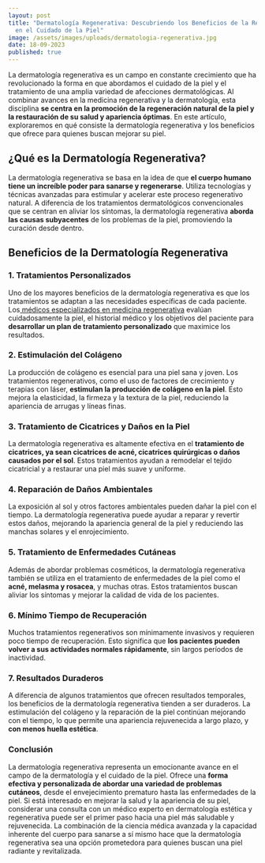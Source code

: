 ```yaml
---
layout: post
title: "Dermatología Regenerativa: Descubriendo los Beneficios de la Revolución
  en el Cuidado de la Piel"
image: /assets/images/uploads/dermatologia-regenerativa.jpg
date: 18-09-2023
published: true
---
```

La dermatología regenerativa es un campo en constante crecimiento que ha revolucionado la forma en que abordamos el cuidado de la piel y el tratamiento de una amplia variedad de afecciones dermatológicas. Al combinar avances en la medicina regenerativa y la dermatología, esta disciplina **se centra en la promoción de la regeneración natural de la piel y la restauración de su salud y apariencia óptimas**. En este artículo, exploraremos en qué consiste la dermatología regenerativa y los beneficios que ofrece para quienes buscan mejorar su piel.

## ¿Qué es la Dermatología Regenerativa?

La dermatología regenerativa se basa en la idea de que **el cuerpo humano tiene un increíble poder para sanarse y regenerarse**. Utiliza tecnologías y técnicas avanzadas para estimular y acelerar este proceso regenerativo natural. A diferencia de los tratamientos dermatológicos convencionales que se centran en aliviar los síntomas, la dermatología regenerativa **aborda las causas subyacentes** de los problemas de la piel, promoviendo la curación desde dentro.

## Beneficios de la Dermatología Regenerativa

### 1. Tratamientos Personalizados

Uno de los mayores beneficios de la dermatología regenerativa es que los tratamientos se adaptan a las necesidades específicas de cada paciente. Los[ médicos especializados en medicina regenerativa](https://www.dermabile.es/vanessa-martins) evalúan cuidadosamente la piel, el historial médico y los objetivos del paciente para **desarrollar un plan de tratamiento personalizado** que maximice los resultados.

### 2. Estimulación del Colágeno

La producción de colágeno es esencial para una piel sana y joven. Los tratamientos regenerativos, como el uso de factores de crecimiento y terapias con láser, **estimulan la producción de colágeno en la piel**. Esto mejora la elasticidad, la firmeza y la textura de la piel, reduciendo la apariencia de arrugas y líneas finas.

### 3. Tratamiento de Cicatrices y Daños en la Piel

La dermatología regenerativa es altamente efectiva en el **tratamiento de cicatrices, ya sean cicatrices de acné, cicatrices quirúrgicas o daños causados por el sol**. Estos tratamientos ayudan a remodelar el tejido cicatricial y a restaurar una piel más suave y uniforme.

### 4. Reparación de Daños Ambientales

La exposición al sol y otros factores ambientales pueden dañar la piel con el tiempo. La dermatología regenerativa puede ayudar a reparar y revertir estos daños, mejorando la apariencia general de la piel y reduciendo las manchas solares y el enrojecimiento.

### 5. Tratamiento de Enfermedades Cutáneas

Además de abordar problemas cosméticos, la dermatología regenerativa también se utiliza en el tratamiento de enfermedades de la piel como el **acné, melasma y rosacea**, y muchas otras. Estos tratamientos buscan aliviar los síntomas y mejorar la calidad de vida de los pacientes.

### 6. Mínimo Tiempo de Recuperación

Muchos tratamientos regenerativos son mínimamente invasivos y requieren poco tiempo de recuperación. Esto significa que **los pacientes pueden volver a sus actividades normales rápidamente**, sin largos períodos de inactividad.

### 7. Resultados Duraderos

A diferencia de algunos tratamientos que ofrecen resultados temporales, los beneficios de la dermatología regenerativa tienden a ser duraderos. La estimulación del colágeno y la reparación de la piel continúan mejorando con el tiempo, lo que permite una apariencia rejuvenecida a largo plazo, y **con menos huella estética**.

### Conclusión

La dermatología regenerativa representa un emocionante avance en el campo de la dermatología y el cuidado de la piel. Ofrece una **forma efectiva y personalizada de abordar una variedad de problemas cutáneos**, desde el envejecimiento prematuro hasta las enfermedades de la piel. Si está interesado en mejorar la salud y la apariencia de su piel, considerar una consulta con un médico experto en dermatología estética y regenerativa puede ser el primer paso hacia una piel más saludable y rejuvenecida. La combinación de la ciencia médica avanzada y la capacidad inherente del cuerpo para sanarse a sí mismo hace que la dermatología regenerativa sea una opción prometedora para quienes buscan una piel radiante y revitalizada.
